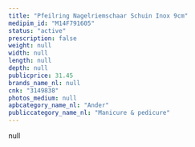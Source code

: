 ```yaml
---
title: "Pfeilring Nagelriemschaar Schuin Inox 9cm"
medipim_id: "M14F791605"
status: "active"
prescription: false
weight: null
width: null
length: null
depth: null
publicprice: 31.45
brands_name_nl: null
cnk: "3149838"
photos_medium: null
apbcategory_name_nl: "Ander"
publiccategory_name_nl: "Manicure & pedicure"
---
```

null
